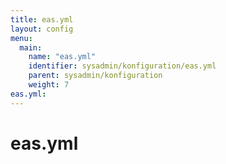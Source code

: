 ```yaml
---
title: eas.yml
layout: config
menu:
  main:
    name: "eas.yml"
    identifier: sysadmin/konfiguration/eas.yml
    parent: sysadmin/konfiguration
    weight: 7
eas.yml:
---
```

# eas.yml